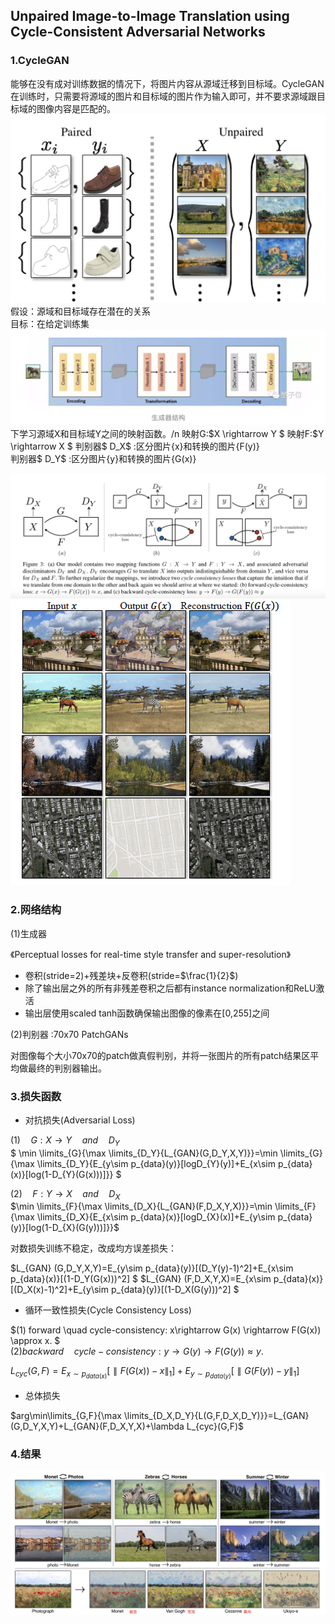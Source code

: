 ## Unpaired Image-to-Image Translation using Cycle-Consistent Adversarial Networks  


### 1.CycleGAN
能够在没有成对训练数据的情况下，将图片内容从源域迁移到目标域。CycleGAN在训练时，只需要将源域的图片和目标域的图片作为输入即可，并不要求源域跟目标域的图像内容是匹配的。  
 ![图片](1.png)  
假设：源域和目标域存在潜在的关系  
目标：在给定训练集 ![图片](5.png)  下学习源域X和目标域Y之间的映射函数。/n
映射G:$X \rightarrow Y  $ 
映射F:$Y \rightarrow X  $
判别器$ D_X$ :区分图片{x}和转换的图片{F(y)}  
判别器$ D_Y$ :区分图片{y}和转换的图片{G(x)}  

![图片](2.png)
![test image size](4.png) 
###  2.网络结构
$(1)$生成器

《Perceptual losses for real-time style transfer and super-resolution》

* 卷积(stride=2)+残差块+反卷积(stride=$\frac{1}{2}$)
*  除了输出层之外的所有非残差卷积之后都有instance normalization和ReLU激活
*  输出层使用scaled tanh函数确保输出图像的像素在[0,255]之间

$(2)$判别器  :70x70 PatchGANs 

对图像每个大小70x70的patch做真假判别，并将一张图片的所有patch结果区平均做最终的判别器输出。

###  3.损失函数
* 对抗损失(Adversarial Loss)  

$(1) \quad G:X \rightarrow Y  \quad and \quad D_Y$  
$
\min \limits_{G}{\max \limits_{D_Y}{L_{GAN}(G,D_Y,X,Y)}}=\min \limits_{G}{\max \limits_{D_Y}{E_{y\sim p_{data}(y)}[logD_{Y}(y)]+E_{x\sim p_{data}(x)}[log(1-D_{Y}(G(x)))]}}
$

$(2) \quad F:Y \rightarrow X  \quad and \quad D_X$  
$\min \limits_{F}{\max \limits_{D_X}{L_{GAN}(F,D_X,Y,X)}}=\min \limits_{F}{\max \limits_{D_X}{E_{x\sim p_{data}(x)}[logD_{X}(x)]+E_{y\sim p_{data}(y)}[log(1-D_{X}(G(y)))]}}$

对数损失训练不稳定，改成均方误差损失：

$L_{GAN} (G,D_Y,X,Y)=E_{y\sim p_{data}(y)}[(D_Y(y)-1)^2]+E_{x\sim p_{data}(x)}[(1-D_Y(G(x)))^2] 
$
$L_{GAN} (F,D_X,Y,X)=E_{x\sim p_{data}(x)}[(D_X(x)-1)^2]+E_{y\sim p_{data}(y)}[(1-D_X(G(y)))^2] 
$

* 循环一致性损失(Cycle Consistency Loss)  

$(1)   forward \quad cycle-consistency:  x\rightarrow G(x) \rightarrow F(G(x)) \approx x. $  
$(2)  backward\quad cycle-consistency:  y\rightarrow G(y) \rightarrow F(G(y)) \approx y  .$

$L_{cyc}(G,F)=E_{x\sim p_{data(x)}}[\parallel F(G(x))-x\parallel_1]+E_{y\sim p_{data(y)}}[\parallel G(F(y))-y\parallel_1]$

* 总体损失

$arg\min\limits_{G,F}{\max \limits_{D_X,D_Y}{L(G,F,D_X,D_Y)}}=L_{GAN}(G,D_Y,X,Y)+L_{GAN}(F,D_X,Y,X)+\lambda L_{cyc}(G,F)$


### 4.结果

![图片](3.png)
